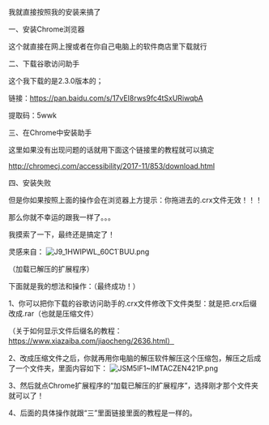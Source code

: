 我就直接按照我的安装来搞了



一、安装Chrome浏览器

这个就直接在网上搜或者在你自己电脑上的软件商店里下载就行



二、下载谷歌访问助手

这个我下载的是2.3.0版本的；

链接：https://pan.baidu.com/s/17vEI8rws9fc4tSxURiwqbA

提取码：5wwk

三、在Chrome中安装助手

这里如果没有出现问题的话就用下面这个链接里的教程就可以搞定

http://chromecj.com/accessibility/2017-11/853/download.html

四、安装失败

但是你如果按照上面的操作会在浏览器上方提示：你拖进去的.crx文件无效！！！

那么你就不幸运的跟我一样了。。。

我摸索了一下，最终还是搞定了！

灵感来自：
![J9_1HWIPWL_60C1`BUU.png](2)


（加载已解压的扩展程序）

下面就是我的想法和操作：（最终成功！）

1、你可以把你下载的谷歌访问助手的.crx文件修改下文件类型：就是把.crx后缀改成.rar（也就是压缩文件）

（关于如何显示文件后缀名的教程：https://www.xiazaiba.com/jiaocheng/2636.html）

2、改成压缩文件之后，你就再用你电脑的解压软件解压这个压缩包，解压之后成了一个文件夹，里面内容如下：
![JSM5IF1~IMTACZEN421P.png](3)

3、然后就点Chrome扩展程序的“加载已解压的扩展程序”，选择刚才那个文件夹就可以了！

4、后面的具体操作就跟“三”里面链接里面的教程是一样的。
